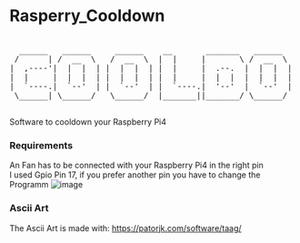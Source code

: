 # Rasperry_Cooldown
<pre>

  ______   ______     ______    __       _______   ______   ____    __    ____ .__   __. 
 /      | /  __  \   /  __  \  |  |     |       \ /  __  \  \   \  /  \  /   / |  \ |  | 
|  ,----'|  |  |  | |  |  |  | |  |     |  .--.  |  |  |  |  \   \/    \/   /  |   \|  | 
|  |     |  |  |  | |  |  |  | |  |     |  |  |  |  |  |  |   \            /   |  . `  | 
|  `----.|  `--'  | |  `--'  | |  `----.|  '--'  |  `--'  |    \    /\    /    |  |\   | 
 \______| \______/   \______/  |_______||_______/ \______/      \__/  \__/     |__| \__| 
                                                                                         
</pre>
Software to cooldown your Raspberry Pi4

### Requirements
An Fan has to be connected with your Raspberry Pi4 in the right pin  
I used Gpio Pin 17, if you prefer another pin you have to change the Programm
![image](https://user-images.githubusercontent.com/49759824/130106904-d3ded203-239f-487b-9bae-7612d505223b.png)

### Ascii Art
The Ascii Art is made with: https://patorjk.com/software/taag/
